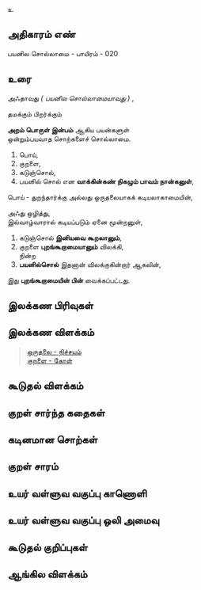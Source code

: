 உ


## அதிகாரம் எண்

பயனில சொல்லாமை - பாயிரம் - 020

## உரை

அஃதாவது _( பயனில சொல்லாமையாவது )_ ,  

தமக்கும் பிறர்க்கும்  

**அறம் பொருள் இன்பம்** ஆகிய பயன்களுள்  
ஒன்றும்பயவாத சொற்களைச் சொல்லாமை.  

1. பொய்,  
2. குறளை,  
3. கடுஞ்சொல்,  
4. பயனில் சொல் என **வாக்கின்கண் நிகழும் பாவம் நான்கனுள்**,  

பொய்  - துறந்தார்க்கு அல்லது ஒருதலையாகக் கடியலாகாமையின்,  

அஃது ஒழித்து,  
இல்வாழ்வாரால் கடியப்படும் ஏனை மூன்றனுள்,  

1. கடுஞ்சொல் **இனியவை கூறலானும்**,  
2. குறளை **புறங்கூறாமையானும்** விலக்கி,  
நின்ற  
3. **பயனில்சொல்** இதனான் விலக்குகின்றார் ஆகலின்,  

இது **புறங்கூறாமையின் பின்** வைக்கப்பட்டது.

## இலக்கண பிரிவுகள் 


## இலக்கண விளக்கம்

>[ஒருதலை - நிச்சயம்](http://www.tamilvu.org/library/l0O00/html/l0O00p30.htm)  
>[குறளை - கோள்](https://agarathi.com/word/%E0%AE%95%E0%AF%81%E0%AE%B1%E0%AE%B3%E0%AF%88)

## கூடுதல் விளக்கம்


## குறள் சார்ந்த கதைகள் 


## கடினமான சொற்கள்


## குறள் சாரம் 


## உயர் வள்ளுவ வகுப்பு காணொளி


## உயர் வள்ளுவ வகுப்பு ஒலி அமைவு 


## கூடுதல் குறிப்புகள்


## ஆங்கில விளக்கம்

